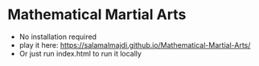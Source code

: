 # Mathematical Martial Arts
* No installation required
* play it here: https://salamalmajdi.github.io/Mathematical-Martial-Arts/
* Or just run index.html to run it locally